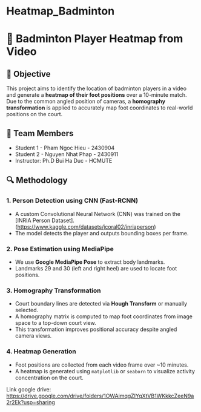 # Heatmap_Badminton

# 🏸 Badminton Player Heatmap from Video

## 📌 Objective
This project aims to identify the location of badminton players in a video and generate a **heatmap of their foot positions** over a 10-minute match. Due to the common angled position of cameras, a **homography transformation** is applied to accurately map foot coordinates to real-world positions on the court.

## 👥 Team Members
- Student 1 - Pham Ngoc Hieu - 2430904
- Student 2 - Nguyen Nhat Phap - 2430911
- Instructor: Ph.D Bui Ha Duc - HCMUTE

## 🔍 Methodology

### 1. Person Detection using CNN (Fast-RCNN)
- A custom Convolutional Neural Network (CNN) was trained on the [INRIA Person Dataset]. (https://www.kaggle.com/datasets/jcoral02/inriaperson)
- The model detects the player and outputs bounding boxes per frame.

### 2. Pose Estimation using MediaPipe
- We use **Google MediaPipe Pose** to extract body landmarks.
- Landmarks 29 and 30 (left and right heel) are used to locate foot positions.

### 3. Homography Transformation
- Court boundary lines are detected via **Hough Transform** or manually selected.
- A homography matrix is computed to map foot coordinates from image space to a top-down court view.
- This transformation improves positional accuracy despite angled camera views.

### 4. Heatmap Generation
- Foot positions are collected from each video frame over ~10 minutes.
- A heatmap is generated using `matplotlib` or `seaborn` to visualize activity concentration on the court.

Link google drive: https://drive.google.com/drive/folders/1OWAimqgZIYqXtVB1WKkkcZeeN9a2r2Ek?usp=sharing



